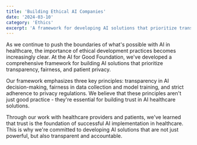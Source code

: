 ```yaml
---
title: 'Building Ethical AI Companies'
date: '2024-03-10'
category: 'Ethics'
excerpt: 'A framework for developing AI solutions that prioritize transparency and fairness, based on our experience at the AI for Good Foundation.'
---
```


As we continue to push the boundaries of what's possible with AI in healthcare, the importance of ethical development practices becomes increasingly clear. At the AI for Good Foundation, we've developed a comprehensive framework for building AI solutions that prioritize transparency, fairness, and patient privacy.

Our framework emphasizes three key principles: transparency in AI decision-making, fairness in data collection and model training, and strict adherence to privacy regulations. We believe that these principles aren't just good practice - they're essential for building trust in AI healthcare solutions.

Through our work with healthcare providers and patients, we've learned that trust is the foundation of successful AI implementation in healthcare. This is why we're committed to developing AI solutions that are not just powerful, but also transparent and accountable. 